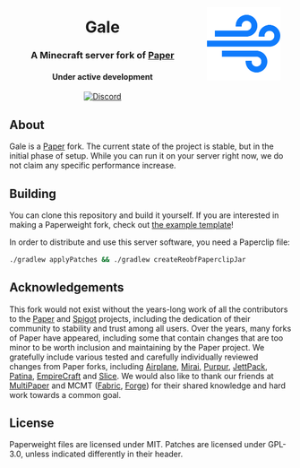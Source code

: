 <img src="logo.png" alt="Gale logo" align="right" width="26%" style="margin: 4%;">
<div align="center">
  <h1>Gale</h1>
  <h3>A Minecraft server fork of <a href="https://github.com/PaperMC/Paper">Paper</a></h3>
  <h4>Under active development</h4>

[![Discord](https://img.shields.io/discord/1045402468416233592?color=5865F2&label=discord&style=for-the-badge)](https://discord.com/invite/pbsPkpUjG4)
</div>

## About

Gale is a [Paper](https://github.com/PaperMC/Paper) fork.
The current state of the project is stable, but in the initial phase of setup.
While you can run it on your server right now, we do not claim any specific performance increase.

## Building

You can clone this repository and build it yourself.
If you are interested in making a Paperweight fork, check out [the example template](https://github.com/PaperMC/paperweight-examples)!

In order to distribute and use this server software, you need a Paperclip file:

```bash
./gradlew applyPatches && ./gradlew createReobfPaperclipJar
```

## Acknowledgements

This fork would not exist without the years-long work of all the contributors to the [Paper](https://github.com/PaperMC/Paper) and [Spigot](https://www.spigotmc.org/) projects,
including the dedication of their community to stability and trust among all users.
Over the years, many forks of Paper have appeared, including some that contain changes that are too minor to be worth inclusion and maintaining by the Paper project.
We gratefully include various tested and carefully individually reviewed changes from Paper forks, including [Airplane](https://github.com/TECHNOVE/Airplane), [Mirai](https://github.com/etil2jz/Mirai), [Purpur](https://github.com/PurpurMC/Purpur), [JettPack](https://gitlab.com/Titaniumtown/JettPack), [Patina](https://github.com/PatinaMC/Patina), [EmpireCraft](https://github.com/starlis/empirecraft) and [Slice](https://github.com/Cryptite/Slice).
We would also like to thank our friends at [MultiPaper](https://github.com/MultiPaper/MultiPaper) and MCMT ([Fabric](https://github.com/himekifee/MCMTFabric), [Forge](https://github.com/jediminer543/JMT-MCMT)) for their shared knowledge and hard work towards a common goal.

## License
Paperweight files are licensed under MIT. Patches are licensed under GPL-3.0, unless indicated differently in their header.